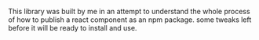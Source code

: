 This library was built by me in an attempt to understand the whole process of how to publish a react component as an npm package. some tweaks left before it will be ready to install and use.
